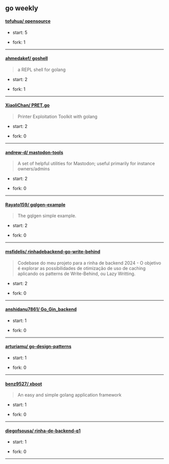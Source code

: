 ## go weekly

#### [tofuhua/ opensource](https://github.com/tofuhua/opensource)
>  
+ start: 5
+ fork: 1
---
#### [ahmedakef/ goshell](https://github.com/ahmedakef/goshell)
>  a REPL shell for golang
+ start: 2
+ fork: 1
---
#### [XiaoliChan/ PRET.go](https://github.com/XiaoliChan/PRET.go)
>  Printer Exploitation Toolkit with golang
+ start: 2
+ fork: 0
---
#### [andrew-d/ mastodon-tools](https://github.com/andrew-d/mastodon-tools)
>  A set of helpful utilities for Mastodon; useful primarily for instance owners/admins
+ start: 2
+ fork: 0
---
#### [Rayato159/ gqlgen-example](https://github.com/Rayato159/gqlgen-example)
>  The gqlgen simple example.
+ start: 2
+ fork: 0
---
#### [msfidelis/ rinhadebackend-go-write-behind](https://github.com/msfidelis/rinhadebackend-go-write-behind)
>  Codebase do meu projeto para a rinha de backend 2024 - O objetivo é explorar as possibilidades de otimização de uso de caching aplicando os patterns de Write-Behind, ou Lazy Writting. 
+ start: 2
+ fork: 0
---
#### [anshidanu7861/ Go_Gin_backend](https://github.com/anshidanu7861/Go_Gin_backend)
>  
+ start: 1
+ fork: 0
---
#### [arturiamu/ go-design-patterns](https://github.com/arturiamu/go-design-patterns)
>  
+ start: 1
+ fork: 0
---
#### [benz9527/ xboot](https://github.com/benz9527/xboot)
>  An easy and simple golang application framework
+ start: 1
+ fork: 0
---
#### [diegofsousa/ rinha-de-backend-q1](https://github.com/diegofsousa/rinha-de-backend-q1)
>  
+ start: 1
+ fork: 0
---